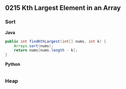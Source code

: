 ## 0215 Kth Largest Element in an Array
### Sort
**Java**
```java
public int findKthLargest(int[] nums, int k) {
    Arrays.sort(nums);
    return nums[nums.length - k];
}
```
**Python**
```python
```

### Heap
